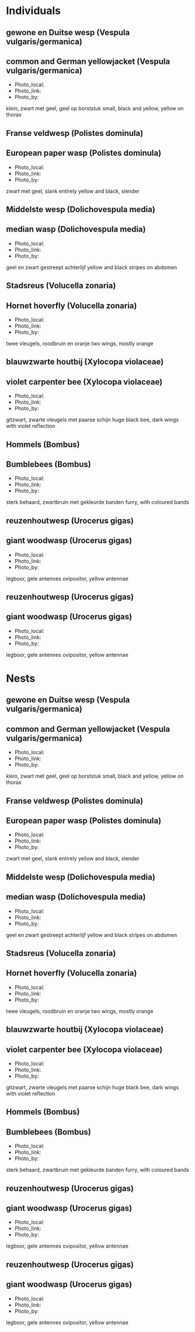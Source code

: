 # Individuals

## gewone en Duitse wesp (Vespula vulgaris/germanica)
## common and German yellowjacket (Vespula vulgaris/germanica)

- Photo_local:  
- Photo_link: 
- Photo_by: 

klein, zwart met geel, geel op borststuk
small, black and yellow, yellow on thorax

## Franse veldwesp (Polistes dominula)
## European paper wasp (Polistes dominula)

- Photo_local:  
- Photo_link: 
- Photo_by: 

zwart met geel, slank
entirely yellow and black, slender

## Middelste wesp (Dolichovespula media)
## median wasp (Dolichovespula media)

- Photo_local:  
- Photo_link: 
- Photo_by: 

geel en zwart gestreept achterlijf
yellow and black stripes on abdomen

## Stadsreus (Volucella zonaria)
## Hornet hoverfly (Volucella zonaria)

- Photo_local:  
- Photo_link: 
- Photo_by: 

twee vleugels, roodbruin en oranje
two wings, mostly orange 

## blauwzwarte houtbij (Xylocopa violaceae)
## violet carpenter bee (Xylocopa violaceae)

- Photo_local:  
- Photo_link: 
- Photo_by: 

gitzwart, zwarte vleugels met paarse schijn
huge black bee, dark wings with violet reflection

## Hommels (Bombus)
## Bumblebees (Bombus)

- Photo_local:  
- Photo_link: 
- Photo_by: 

sterk behaard, zwartbruin met gekleurde banden
furry, with coloured bands

## reuzenhoutwesp (Urocerus gigas)
## giant woodwasp (Urocerus gigas)

- Photo_local:  
- Photo_link: 
- Photo_by: 

legboor, gele antennes
ovipositor, yellow antennae

## reuzenhoutwesp (Urocerus gigas)
## giant woodwasp (Urocerus gigas)

- Photo_local:  
- Photo_link: 
- Photo_by: 

legboor, gele antennes
ovipositor, yellow antennae

# Nests

## gewone en Duitse wesp (Vespula vulgaris/germanica)
## common and German yellowjacket (Vespula vulgaris/germanica)

- Photo_local:  
- Photo_link: 
- Photo_by: 

klein, zwart met geel, geel op borststuk
small, black and yellow, yellow on thorax

## Franse veldwesp (Polistes dominula)
## European paper wasp (Polistes dominula)

- Photo_local:  
- Photo_link: 
- Photo_by: 

zwart met geel, slank
entirely yellow and black, slender

## Middelste wesp (Dolichovespula media)
## median wasp (Dolichovespula media)

- Photo_local:  
- Photo_link: 
- Photo_by: 

geel en zwart gestreept achterlijf
yellow and black stripes on abdomen

## Stadsreus (Volucella zonaria)
## Hornet hoverfly (Volucella zonaria)

- Photo_local:  
- Photo_link: 
- Photo_by: 

twee vleugels, roodbruin en oranje
two wings, mostly orange 

## blauwzwarte houtbij (Xylocopa violaceae)
## violet carpenter bee (Xylocopa violaceae)

- Photo_local:  
- Photo_link: 
- Photo_by: 

gitzwart, zwarte vleugels met paarse schijn
huge black bee, dark wings with violet reflection

## Hommels (Bombus)
## Bumblebees (Bombus)

- Photo_local:  
- Photo_link: 
- Photo_by: 

sterk behaard, zwartbruin met gekleurde banden
furry, with coloured bands

## reuzenhoutwesp (Urocerus gigas)
## giant woodwasp (Urocerus gigas)

- Photo_local:  
- Photo_link: 
- Photo_by: 

legboor, gele antennes
ovipositor, yellow antennae

## reuzenhoutwesp (Urocerus gigas)
## giant woodwasp (Urocerus gigas)

- Photo_local:  
- Photo_link: 
- Photo_by: 

legboor, gele antennes
ovipositor, yellow antennae



